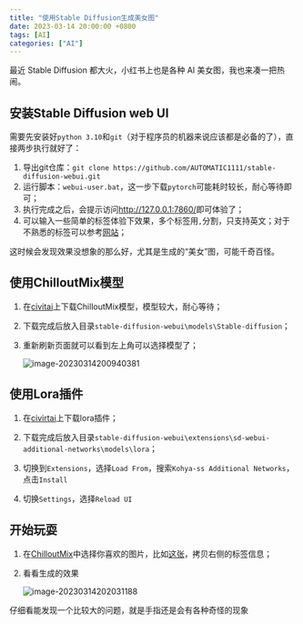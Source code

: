 ```yaml
---
title: "使用Stable Diffusion生成美女图"
date: 2023-03-14 20:00:00 +0800
tags: [AI]
categories: ["AI"]
---
```


最近 Stable Diffusion 都大火，小红书上也是各种 AI 美女图，我也来凑一把热闹。

## 安装Stable Diffusion web UI

需要先安装好`python 3.10`和`git`（对于程序员的机器来说应该都是必备的了），直接两步执行就好了：

1. 导出git仓库：`git clone https://github.com/AUTOMATIC1111/stable-diffusion-webui.git`
2. 运行脚本：`webui-user.bat`，这一步下载`pytorch`可能耗时较长，耐心等待即可；
3. 执行完成之后，会提示访问<http://127.0.0.1:7860/>即可体验了；
4. 可以输入一些简单的标签体验下效果，多个标签用`,`分割，只支持英文；对于不熟悉的标签可以参考[网站](https://tags.novelai.dev/)；

这时候会发现效果没想象的那么好，尤其是生成的“美女”图，可能千奇百怪。

## 使用ChilloutMix模型

1. 在[civitai](https://civitai.com/models/6424)上下载ChilloutMix模型，模型较大，耐心等待；

2. 下载完成后放入目录`stable-diffusion-webui\models\Stable-diffusion`；

3. 重新刷新页面就可以看到左上角可以选择模型了；

   ![image-20230314200940381](https://pic-1251468582.picsh.myqcloud.com/pic/2023/03/14/88c2ac.png)

## 使用Lora插件

1. 在[civirtai](https://civitai.com/models/4503/amber-genshin-impact-lora)上下载lora插件；

2. 下载完成后放入目录`stable-diffusion-webui\extensions\sd-webui-additional-networks\models\lora`；

3. 切换到`Extensions`，选择`Load From`，搜索`Kohya-ss Additional Networks`，点击`Install`

4. 切换`Settings`，选择`Reload UI`

## 开始玩耍

1. 在[ChilloutMix](https://civitai.com/models/6424/chilloutmix)中选择你喜欢的图片，比如[这张](https://civitai.com/gallery/249318?reviewId=41236)，拷贝右侧的标签信息；

2. 看看生成的效果

   ![image-20230314202031188](https://pic-1251468582.picsh.myqcloud.com/pic/2023/03/14/53a658.png)

仔细看能发现一个比较大的问题，就是手指还是会有各种奇怪的现象

